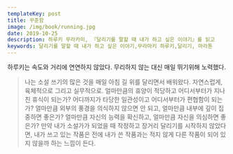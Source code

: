 ```yaml
---
templateKey: post
title: 꾸준함
image: /img/book/running.jpg
date: 2019-10-25
description: 하루키 무라카미, 『달리기를 말할 때 내가 하고 싶은 이야기』를 읽고
keywords: 달리기를 말할 때 내가 하고 싶은 이야기,무라마키 하루키,달리기, 마라톤
---
```



하루키는 속도와 거리에 연연하지 않았다. 무리하지 않는 대신 매일 뛰기위해 노력했다. 

> 나는 소설 쓰기의 많은 것을 매일 아침 길 위를 달리면서 배워왔다. 자연스럽게, 육체적으로 그리고 실무적으로. 얼마만큼의 휴양이 적당하고 어디서부터가 지나친 휴식이 되는가? 어디까지가 타당한 일관성이고 어디서부터가 편협함이 되는가? 얼마만큼 외부의 풍경을 의식하지 않으면 안 되고, 얼마만큼 내부에 깊이 집중하면 좋은가? 얼마만큼 자신의 능력을 확신하고, 얼마만큼 자신을 의심하면 좋은가? 만약 내가 소설가가 되었을 때 작정하고 장거리 달리기를 시작하지 않았다면, 내가 쓰고 있는 작품은 전에 내가 쓴 작품과는 적지 않게 다른 작품이 되어 있지 않을까 하는 느낌이 든다.